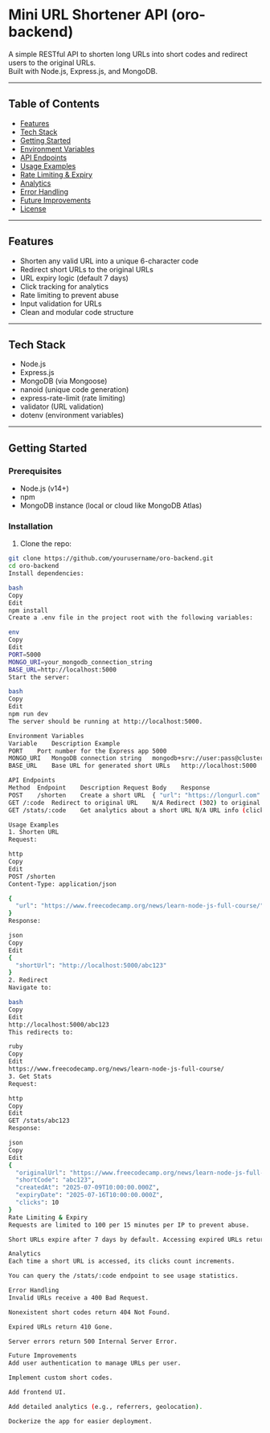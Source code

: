 
# Mini URL Shortener API (oro-backend)

A simple RESTful API to shorten long URLs into short codes and redirect users to the original URLs.  
Built with Node.js, Express.js, and MongoDB.

---

## Table of Contents

- [Features](#features)  
- [Tech Stack](#tech-stack)  
- [Getting Started](#getting-started)  
- [Environment Variables](#environment-variables)  
- [API Endpoints](#api-endpoints)  
- [Usage Examples](#usage-examples)  
- [Rate Limiting & Expiry](#rate-limiting--expiry)  
- [Analytics](#analytics)  
- [Error Handling](#error-handling)  
- [Future Improvements](#future-improvements)  
- [License](#license)

---

## Features

- Shorten any valid URL into a unique 6-character code  
- Redirect short URLs to the original URLs  
- URL expiry logic (default 7 days)  
- Click tracking for analytics  
- Rate limiting to prevent abuse  
- Input validation for URLs  
- Clean and modular code structure

---

## Tech Stack

- Node.js  
- Express.js  
- MongoDB (via Mongoose)  
- nanoid (unique code generation)  
- express-rate-limit (rate limiting)  
- validator (URL validation)  
- dotenv (environment variables)

---

## Getting Started

### Prerequisites

- Node.js (v14+)  
- npm  
- MongoDB instance (local or cloud like MongoDB Atlas)

### Installation

1. Clone the repo:

```bash
git clone https://github.com/yourusername/oro-backend.git
cd oro-backend
Install dependencies:

bash
Copy
Edit
npm install
Create a .env file in the project root with the following variables:

env
Copy
Edit
PORT=5000
MONGO_URI=your_mongodb_connection_string
BASE_URL=http://localhost:5000
Start the server:

bash
Copy
Edit
npm run dev
The server should be running at http://localhost:5000.

Environment Variables
Variable	Description	Example
PORT	Port number for the Express app	5000
MONGO_URI	MongoDB connection string	mongodb+srv://user:pass@cluster0.mongodb.net/mydb
BASE_URL	Base URL for generated short URLs	http://localhost:5000

API Endpoints
Method	Endpoint	Description	Request Body	Response
POST	/shorten	Create a short URL	{ "url": "https://longurl.com" }	{ "shortUrl": "http://.../abc123" }
GET	/:code	Redirect to original URL	N/A	Redirect (302) to original URL
GET	/stats/:code	Get analytics about a short URL	N/A	URL info (clicks, expiry, etc.)

Usage Examples
1. Shorten URL
Request:

http
Copy
Edit
POST /shorten
Content-Type: application/json

{
  "url": "https://www.freecodecamp.org/news/learn-node-js-full-course/"
}
Response:

json
Copy
Edit
{
  "shortUrl": "http://localhost:5000/abc123"
}
2. Redirect
Navigate to:

bash
Copy
Edit
http://localhost:5000/abc123
This redirects to:

ruby
Copy
Edit
https://www.freecodecamp.org/news/learn-node-js-full-course/
3. Get Stats
Request:

http
Copy
Edit
GET /stats/abc123
Response:

json
Copy
Edit
{
  "originalUrl": "https://www.freecodecamp.org/news/learn-node-js-full-course/",
  "shortCode": "abc123",
  "createdAt": "2025-07-09T10:00:00.000Z",
  "expiryDate": "2025-07-16T10:00:00.000Z",
  "clicks": 10
}
Rate Limiting & Expiry
Requests are limited to 100 per 15 minutes per IP to prevent abuse.

Short URLs expire after 7 days by default. Accessing expired URLs returns a 410 Gone status.

Analytics
Each time a short URL is accessed, its clicks count increments.

You can query the /stats/:code endpoint to see usage statistics.

Error Handling
Invalid URLs receive a 400 Bad Request.

Nonexistent short codes return 404 Not Found.

Expired URLs return 410 Gone.

Server errors return 500 Internal Server Error.

Future Improvements
Add user authentication to manage URLs per user.

Implement custom short codes.

Add frontend UI.

Add detailed analytics (e.g., referrers, geolocation).

Dockerize the app for easier deployment.
